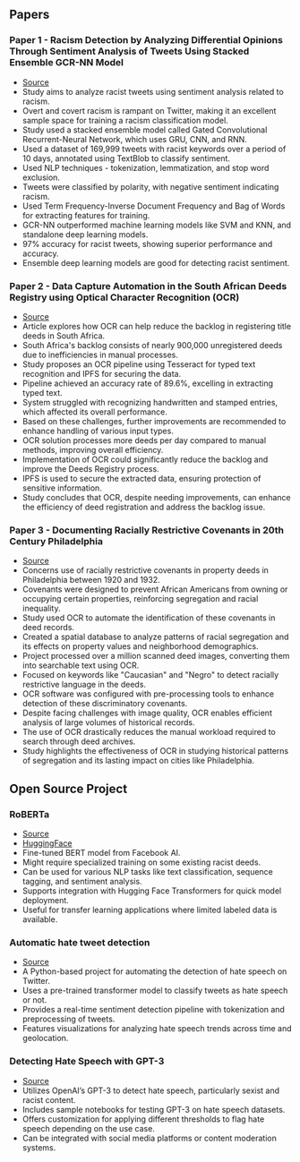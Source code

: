 ## Papers

### Paper 1 - Racism Detection by Analyzing Differential Opinions Through Sentiment Analysis of Tweets Using Stacked Ensemble GCR-NN Model

- [Source](https://ieeexplore.ieee.org/stamp/stamp.jsp?arnumber=968489)
- Study aims to analyze racist tweets using sentiment analysis related to racism.
- Overt and covert racism is rampant on Twitter, making it an excellent sample space for training a racism classification model.
- Study used a stacked ensemble model called Gated Convolutional Recurrent-Neural Network, which uses GRU, CNN, and RNN.
- Used a dataset of 169,999 tweets with racist keywords over a period of 10 days, annotated using TextBlob to classify sentiment.
- Used NLP techniques - tokenization, lemmatization, and stop word exclusion.
- Tweets were classified by polarity, with negative sentiment indicating racism.
- Used Term Frequency-Inverse Document Frequency and Bag of Words for extracting features for training.
- GCR-NN outperformed machine learning models like SVM and KNN, and standalone deep learning models.
- 97% accuracy for racist tweets, showing superior performance and accuracy.
- Ensemble deep learning models are good for detecting racist sentiment.

### Paper 2 - Data Capture Automation in the South African Deeds Registry using Optical Character Recognition (OCR)

- [Source](https://open.uct.ac.za/server/api/core/bitstreams/e1024f88-91c0-465a-9830-2c85a8807da6/content)
- Article explores how OCR can help reduce the backlog in registering title deeds in South Africa.
- South Africa's backlog consists of nearly 900,000 unregistered deeds due to inefficiencies in manual processes.
- Study proposes an OCR pipeline using Tesseract for typed text recognition and IPFS for securing the data.
- Pipeline achieved an accuracy rate of 89.6%, excelling in extracting typed text.
- System struggled with recognizing handwritten and stamped entries, which affected its overall performance.
- Based on these challenges, further improvements are recommended to enhance handling of various input types.
- OCR solution processes more deeds per day compared to manual methods, improving overall efficiency.
- Implementation of OCR could significantly reduce the backlog and improve the Deeds Registry process.
- IPFS is used to secure the extracted data, ensuring protection of sensitive information.
- Study concludes that OCR, despite needing improvements, can enhance the efficiency of deed registration and address the backlog issue.

### Paper 3 - Documenting Racially Restrictive Covenants in 20th Century Philadelphia

- [Source](https://www.jstor.org/stable/26967201)
- Concerns use of racially restrictive covenants in property deeds in Philadelphia between 1920 and 1932.
- Covenants were designed to prevent African Americans from owning or occupying certain properties, reinforcing segregation and racial inequality.
- Study used OCR to automate the identification of these covenants in deed records.
- Created a spatial database to analyze patterns of racial segregation and its effects on property values and neighborhood demographics.
- Project processed over a million scanned deed images, converting them into searchable text using OCR.
- Focused on keywords like "Caucasian" and "Negro" to detect racially restrictive language in the deeds.
- OCR software was configured with pre-processing tools to enhance detection of these discriminatory covenants.
- Despite facing challenges with image quality, OCR enables efficient analysis of large volumes of historical records.
- The use of OCR drastically reduces the manual workload required to search through deed archives.
- Study highlights the effectiveness of OCR in studying historical patterns of segregation and its lasting impact on cities like Philadelphia.

## Open Source Project

### RoBERTa
- [Source](https://github.com/facebookresearch/fairseq/tree/main/examples/roberta)
- [HuggingFace](https://huggingface.co/docs/transformers/en/model_doc/roberta#overview)
- Fine-tuned BERT model from Facebook AI.
- Might require specialized training on some existing racist deeds.
- Can be used for various NLP tasks like text classification, sequence tagging, and sentiment analysis.
- Supports integration with Hugging Face Transformers for quick model deployment.
- Useful for transfer learning applications where limited labeled data is available.

### Automatic hate tweet detection
- [Source](https://github.com/datascisteven/Automated-Hate-Tweet-Detection)
- A Python-based project for automating the detection of hate speech on Twitter.
- Uses a pre-trained transformer model to classify tweets as hate speech or not.
- Provides a real-time sentiment detection pipeline with tokenization and preprocessing of tweets.
- Features visualizations for analyzing hate speech trends across time and geolocation.

### Detecting Hate Speech with GPT-3
- [Source](https://github.com/kelichiu/GPT3-hate-speech-detection)
- Utilizes OpenAI’s GPT-3 to detect hate speech, particularly sexist and racist content.
- Includes sample notebooks for testing GPT-3 on hate speech datasets.
- Offers customization for applying different thresholds to flag hate speech depending on the use case.
- Can be integrated with social media platforms or content moderation systems.
